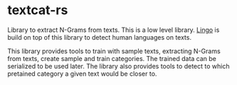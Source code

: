 # textcat-rs

Library to extract N-Grams from texts. This is a low level library.
[Lingo](https://github.com/crodas/lingo-rs) is build on top of this library to
detect human languages on texts.

This library provides tools to train with sample texts, extracting N-Grams from
texts, create sample and train categories. The trained data can be serialized to
be used later. The library also provides tools to detect to which pretained
category a given text would be closer to.
